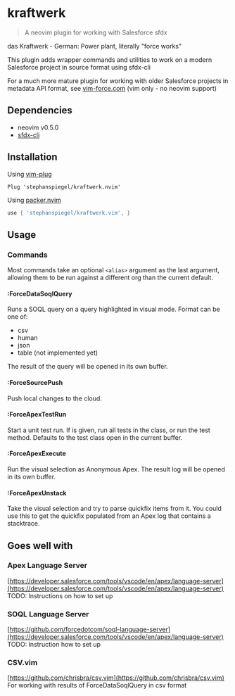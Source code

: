 # kraftwerk

> A neovim plugin for working with Salesforce sfdx

das Kraftwerk - German: Power plant, literally "force works"

This plugin adds wrapper commands and utilities to work on a modern Salesforce project in source format using sfdx-cli

For a much more mature plugin for working with older Salesforce projects in metadata API format, see [vim-force.com](https://github.com/neowit/vim-force.com) (vim only - no neovim support)

## Dependencies

* neovim v0.5.0
* [sfdx-cli](https://developer.salesforce.com/tools/sfdxcli)

## Installation

Using [vim-plug](https://github.com/junegunn/vim-plug)

```viml
Plug 'stephanspiegel/kraftwerk.nvim'
```

Using [packer.nvim](https://github.com/wbthomason/packer.nvim)

```lua
use { 'stephanspiegel/kraftwerk.vim', }
```
## Usage

### Commands

Most commands take an optional `<alias>` argument as the last argument, allowing them to be run against a different org than the current default. 

#### :ForceDataSoqlQuery <format> <alias>
Runs a SOQL query on a query highlighted in visual mode. Format can be one of:
* csv 
* human
* json
* table (not implemented yet)

The result of the query will be opened in its own buffer.

#### :ForceSourcePush <alias>

Push local changes to the cloud.

#### :ForceApexTestRun <test class or method> <alias>

Start a unit test run. If <test class or method> is given, run all tests in the class, or run the test method. Defaults to the test class open in the current buffer.

#### :ForceApexExecute <alias>

Run the visual selection as Anonymous Apex. The result log will be opened in its own buffer.

#### :ForceApexUnstack

Take the visual selection and try to parse quickfix items from it.
You could use this to get the quickfix populated from an Apex log that contains
a stacktrace.

## Goes well with

### Apex Language Server
[https://developer.salesforce.com/tools/vscode/en/apex/language-server](https://developer.salesforce.com/tools/vscode/en/apex/language-server)
TODO: Instructions on how to set up

### SOQL Language Server
[https://github.com/forcedotcom/soql-language-server](https://developer.salesforce.com/tools/vscode/en/apex/language-server)
TODO: Instruction how to set up

### CSV.vim
[https://github.com/chrisbra/csv.vim](https://github.com/chrisbra/csv.vim)
For working with results of ForceDataSoqlQuery in csv format
